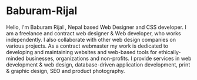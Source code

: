 Baburam-Rijal
=============

Hello, I'm Baburam Rijal , Nepal based Web Designer and CSS developer. I am a freelance and contract web designer &amp; Web developer, who works independently. I also collaborate with other web design companies on various projects. As a contract webmaster my work is dedicated to developing and maintaining websites and web-based tools for ethically-minded businesses, organizations and non-profits. I provide services in web development &amp; web design, database-driven application development, print &amp; graphic design, SEO and product photography. 